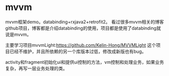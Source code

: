 # mvvm
mvvm框架demo。databinding+rxjava2+retrofit2。
看过很多mvvm相关的博客github项目，博客都是介绍databinding的使用，项目都是使用了databinding就说是mvvm。

主要学习项目mvvmLight:https://github.com/Kelin-Hong/MVVMLight
这个项目已经不维护，并且所依赖的另一个库版本过低，修改成新版也有bug。

activity和fragment初始化ui和提供ui控制的方法，vm控制和处理业务，如果业务复杂，再写一层业务处理的类。
